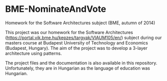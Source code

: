 BME-NominateAndVote
===================
Homework for the Software Architectures subject (BME, autumn of 2014)

This project was our homework for the Software Architectures (https://portal.vik.bme.hu/kepzes/targyak/VIAUM105/en/) subject during our masters course at Budapest University of Technology and Economics (Budapest, Hungary). The aim of the project was to develop a 3-layer architecture using patterns.


The project files and the documentation is also available in this repository. Unfortunately, they are in Hungarian as the language of education was Hungarian. 
